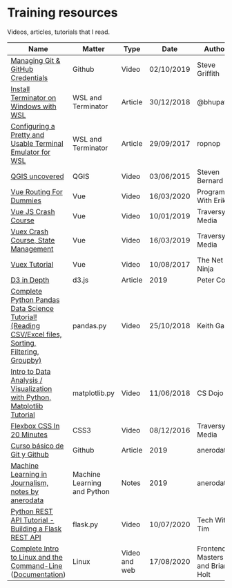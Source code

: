 # Training resources

Videos, articles, tutorials that I read.

|  Name | Matter | Type | Date | Author | Record |
|---|---|---|---|---|---|
| [Managing Git & GitHub Credentials](https://www.youtube.com/watch?v=mskIcsJFzcI)  | Github  | Video | 02/10/2019 | Steve Griffith | |
| [Install Terminator on Windows with WSL](https://medium.com/@bhupathy/install-terminator-on-windows-with-wsl-2826591d2156)  | WSL and Terminator  | Article | 30/12/2018 | @bhupathy | |
| [Configuring a Pretty and Usable Terminal Emulator for WSL](https://blog.ropnop.com/configuring-a-pretty-and-usable-terminal-emulator-for-wsl/)  | WSL and Terminator  | Article | 29/09/2017 | ropnop | |
| [QGIS uncovered](https://www.youtube.com/playlist?list=PL7HotvlLKHCs9nD1fFUjSOsZrsnctyV2R) | QGIS | Video | 03/06/2015 | Steven Bernard | [QGIS-Uncovered](https://github.com/anerodata/formacion/tree/master/QGIS/QGIS-Uncovered) |
| [Vue Routing For Dummies](https://www.youtube.com/watch?v=-uCUCmrNgeo) | Vue | Video | 16/03/2020 | Program With Erik | [portfolio](https://github.com/anerodata/portfolio) |
| [Vue JS Crash Course](https://www.youtube.com/watch?v=Wy9q22isx3U&) | Vue | Video | 10/01/2019 |  Traversy Media | [vue-cli](https://github.com/anerodata/formacion/tree/master/Javascript/vue-cli) |
| [Vuex Crash Course, State Management](https://www.youtube.com/watch?v=5lVQgZzLMHc) | Vue | Video | 16/03/2019 |  Traversy Media | [vue-vuex](https://github.com/anerodata/formacion/tree/master/javascript/vue-vuex) |
| [Vuex Tutorial](https://www.youtube.com/playlist?list=PL4cUxeGkcC9i371QO_Rtkl26MwtiJ30P2) | Vue | Video | 10/08/2017 | The Net Ninja | [portfolio](https://github.com/anerodata/portfolio) |
| [D3 in Depth](https://www.d3indepth.com/) | d3.js | Article | 2019 | Peter Cook | |
| [Complete Python Pandas Data Science Tutorial! (Reading CSV/Excel files, Sorting, Filtering, Groupby)](https://www.youtube.com/watch?v=vmEHCJofslg) | pandas.py | Video | 25/10/2018 | Keith Galli | [tutorial-pandas](https://github.com/anerodata/formacion/tree/master/python/apuntes-pandas) |
| [Intro to Data Analysis / Visualization with Python, Matplotlib Tutorial](https://www.youtube.com/watch?v=a9UrKTVEeZA&t=590s) | matplotlib.py | Video | 11/06/2018 | CS Dojo | [tutorial-matplotlib](https://github.com/anerodata/formacion/tree/master/python/tutorial-matplotlib) |
| [Flexbox CSS In 20 Minutes](https://www.youtube.com/watch?v=JJSoEo8JSnc) | CSS3 | Video | 08/12/2016 | Traversy Media | [css-flexbox](https://github.com/anerodata/formacion/tree/master/html-css/css-flexbox) |
| [Curso básico de Git y Github](https://github.com/anerodata/formacion/tree/master/otros/apuntes-github) | Github | Article | 2019 | anerodata | | 
| [Machine Learning in Journalism, notes by anerodata](https://github.com/anerodata/formacion/tree/master/otros/machine-learning-in-journalism) | Machine Learning and Python | Notes | 2019 | anerodata | | 
| [Python REST API Tutorial - Building a Flask REST API](https://youtu.be/GMppyAPbLYk?t=829) | flask.py | Video | 10/07/2020 | Tech With Tim | [tutorial-flask-api](https://github.com/anerodata/formacion/tree/master/python/tutorial-flask-api) |
| [Complete Intro to Linux and the Command-Line](https://frontendmasters.com/courses/linux-command-line/) ([Documentation](https://btholt.github.io/complete-intro-to-linux-and-the-cli/)) | Linux | Video and web | 17/08/2020 | Frontend Masters and Brian Holt | [linux-command-line](https://github.com/anerodata/formacion/tree/master/otros/linux-command-line) |
